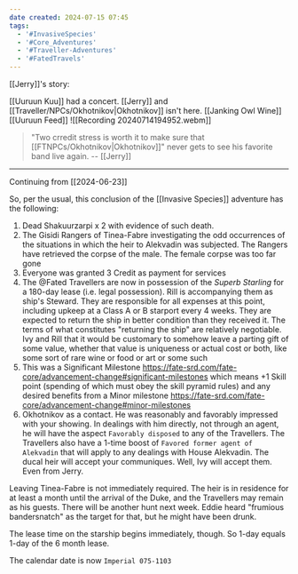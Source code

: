 ```yaml
---
date created: 2024-07-15 07:45
tags:
  - '#InvasiveSpecies'
  - '#Core_Adventures'
  - '#Traveller-Adventures'
  - '#FatedTravels'
---
```


[[Jerry]]'s story:

[[Uuruun Kuu]] had a concert.  [[Jerry]] and [[Traveller/NPCs/Okhotnikov|Okhotnikov]] isn't here.
[[Janking Owl Wine]]
[[Uuruun Feed]]
![[Recording 20240714194952.webm]]

> "Two crredit stress is worth it to make sure that [[FTNPCs/Okhotnikov|Okhotnikov]]" never gets to see his favorite band live again. -- [[Jerry]]

---

Continuing from [[2024-06-23]]

So, per the usual, this conclusion of the [[Invasive Species]] adventure has the following:

1. Dead Shakuurzarpi x 2 with evidence of such death.
2. The Gisidi Rangers of Tinea-Fabre investigating the odd occurrences of the situations in which the heir to Alekvadin was subjected.  The Rangers have retrieved the corpse of the male.  The female corpse was too far gone
3. Everyone was granted 3 Credit as payment for services
4. The @Fated Travellers are now in possession of the _Superb Starling_ for a 180-day lease (i.e. legal possession).  Rill is accompanying them as ship's Steward.  They are responsible for all expenses at this point, including upkeep at a Class A or B starport every 4 weeks.  They are expected to return the ship in better condition than they received it.  The terms of what constitutes "returning the ship" are relatively negotiable.  Ivy and Rill  that it would be customary to somehow leave a parting gift of some value, whether that  value is uniqueness or actual cost or both, like some sort of rare wine or food or art or some such
5. This was a Significant Milestone <https://fate-srd.com/fate-core/advancement-change#significant-milestones> which means +1 Skill point (spending of which must obey the skill pyramid rules) and any desired benefits from a Minor milestone <https://fate-srd.com/fate-core/advancement-change#minor-milestones>
6. Okhotnikov as a contact.  He was reasonably and favorably impressed with your showing.  In dealings with him directly, not through an agent, he will have the aspect `Favorably disposed` to any of the Travellers.  The Travellers also have a 1-time boost of `Favored former agent of Alekvadin` that will apply to any dealings with House Alekvadin.  The ducal heir will accept your communiques.  Well, Ivy will accept them.  Even from Jerry.

Leaving Tinea-Fabre is not immediately required.  The heir is in residence for at least a month until the arrival of the Duke, and the Travellers may remain as his guests.  There will be another hunt next week.  Eddie heard "frumious bandersnatch" as the target for that, but he might have been drunk.

The lease time on the starship begins immediately, though.  So 1-day equals 1-day of the 6 month lease.

The calendar date is now `Imperial 075-1103`
